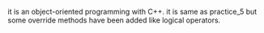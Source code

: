 it is an object-oriented programming with C++. it is same as practice_5 but some override methods have been added like logical operators.